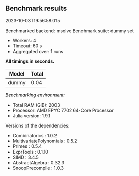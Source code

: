 ## Benchmark results

2023-10-03T19:56:58.015

Benchmarked backend: msolve
Benchmark suite: dummy set

- Workers: 4
- Timeout: 60 s
- Aggregated over: 1 runs

**All timings in seconds.**

|Model|Total|
|-----|---|
|dummy|0.04|

*Benchmarking environment:*

* Total RAM (GiB): 2003
* Processor: AMD EPYC 7702 64-Core Processor                
* Julia version: 1.9.1

Versions of the dependencies:

* Combinatorics : 1.0.2
* MultivariatePolynomials : 0.5.2
* Primes : 0.5.4
* ExprTools : 0.1.10
* SIMD : 3.4.5
* AbstractAlgebra : 0.32.3
* SnoopPrecompile : 1.0.3

